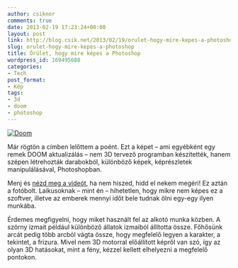```yaml
---
author: csiknor
comments: true
date: 2013-02-19 17:23:24+00:00
layout: post
link: http://blog.csik.net/2013/02/19/orulet-hogy-mire-kepes-a-photoshop/
slug: orulet-hogy-mire-kepes-a-photoshop
title: Őrület, hogy mire képes a Photoshop
wordpress_id: 169495688
categories:
- Tech
post_format:
- Kép
tags:
- 3d
- doom
- photoshop
---
```


[![Doom]({{site.baseurl}}/images/doom___pinky_demon_blocks_the_exit_by_elemental79-d5unxbd-w=580.jpg)]({{site.baseurl}}/images/doom___pinky_demon_blocks_the_exit_by_elemental79-d5unxbd.jpg)

Már rögtön a címben lelőttem a poént. Ezt a képet – ami egyébként egy remek DOOM aktualizálás – nem 3D tervező programban készítették, hanem szépen létrehozták darabokból, különböző képek, képrészletek manipulálásával, Photoshopban.

Menj és [nézd meg a videót](http://www.youtube.com/watch?v=ZulJCYES5Do&feature=youtu.be), ha nem hiszed, hidd el nekem megéri! Ez aztán a fotóbolt. Laikusoknak – mint én – hihetetlen, hogy mikre nem képes ez a szoftver, illetve az emberek mennyi időt bele tudnak ölni egy-egy ilyen munkába.

Érdemes megfigyelni, hogy miket használt fel az alkotó munka közben. A szörny izmait például különböző állatok izmaiból állította össze. Főhősünk arcát pedig több arcból vágta össze, hogy megfelelő legyen a karakter, a tekintet, a frizura. Mivel nem 3D motorral előállított képről van szó, így az olyan 3D hatásokat, mint a fény, kézzel kellett elhelyezni a megfelelő pontokon.
